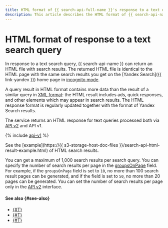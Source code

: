 ```yaml
---
title: HTML format of {{ search-api-full-name }}'s response to a text query
description: This article describes the HTML format of {{ search-api-name }}'s response to a text search query.
---
```


# HTML format of response to a text search query

In response to a text search query, {{ search-api-name }} can return an HTML file with search results. The returned HTML file is identical to the HTML page with the same search results you get on the [Yandex Search]({{ link-yandex }}) home page in [incognito mode](https://en.wikipedia.org/wiki/Private_browsing).

A query result in HTML format contains more data than the result of a similar query in [XML format](./response.md): the HTML result includes ads, quick responses, and other elements which may appear in search results. The HTML response format is regularly updated together with the format of Yandex Search results.

The service returns an HTML response for text queries processed both via [API v2](./index.md#api-v2) and API v1.

{% include [api-v1](../../_includes/search-api/api-v1.md) %}

See the [example](https://{{ s3-storage-host-doc-files }}/search-api-html-result-example.html) of HTML search results.

You can get a maximum of 1,000 search results per search query. You can specify the number of search results per page in the [groupsOnPage](./web-search#parameters) field. For example, if the `groupsOnPage` field is set to `10`, no more than 100 search result pages can be generated, and if the field is set to `50`, no more than 20 pages can be generated. You can set the number of search results per page only in the [API v2](./index.md#api-v2) interface.

#### See also {#see-also}

* [{#T}](../operations/web-search-sync.md)
* [{#T}](../operations/web-search.md)
* [{#T}](./web-search.md)